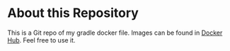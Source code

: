 # About this Repository

This is a Git repo of my gradle docker file. Images can be found in [Docker Hub](https://hub.docker.com/r/zhengyang/gradle/). Feel free to use it. 
